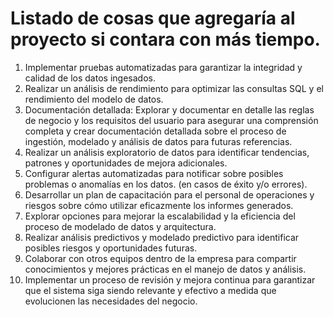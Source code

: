 # Listado de cosas que agregaría al proyecto si contara con más tiempo.

1. Implementar pruebas automatizadas para garantizar la integridad y calidad de los datos ingesados.
2. Realizar un análisis de rendimiento para optimizar las consultas SQL y el rendimiento del modelo de datos.
3. Documentación detallada: Explorar y documentar en detalle las reglas de negocio y los requisitos del usuario para asegurar una comprensión completa y crear documentación detallada sobre el proceso de ingestión, modelado y análisis de datos para futuras referencias.
4. Realizar un análisis exploratorio de datos para identificar tendencias, patrones y oportunidades de mejora adicionales.
5. Configurar alertas automatizadas para notificar sobre posibles problemas o anomalías en los datos. (en casos de éxito y/o errores).
6. Desarrollar un plan de capacitación para el personal de operaciones y riesgos sobre cómo utilizar eficazmente los informes generados.
7. Explorar opciones para mejorar la escalabilidad y la eficiencia del proceso de modelado de datos y arquitectura.
8. Realizar análisis predictivos y modelado predictivo para identificar posibles riesgos y oportunidades futuras.
9. Colaborar con otros equipos dentro de la empresa para compartir conocimientos y mejores prácticas en el manejo de datos y análisis.
10. Implementar un proceso de revisión y mejora continua para garantizar que el sistema siga siendo relevante y efectivo a medida que evolucionen las necesidades del negocio.
